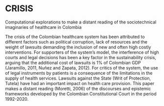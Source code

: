 # CRISIS
Computational explorations to make a distant reading of the sociotechnical imaginaries of healthcare in Colombia

The crisis of the Colombian healthcare system has been attributed to different factors such as political corruption, lack of resources and the weight of lawsuits demanding the inclusion of new and often high costly interventions. For supporters of the system’s model, the interference of high courts and legal decisions has been a key factor in the sustainability crisis, arguing that the additional cost of lawsuits is 1% of Colombian GDP (Jaramillo, 2011, Nuñez and Zapata, 2012). For critics of the system, the use of legal instruments by patients is a consequence of the limitations in the supply of health services. Lawsuits against the State (Writ of Protection, Tutela) have had an important impact on health care provision. This paper makes a distant reading (Moretti, 2006) of the discourses and epistemic frameworks developed by the Colombian Constitutional Court in the period 1992-2020. 

